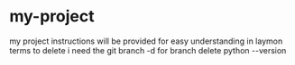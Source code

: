 # my-project
my project
instructions will be provided for easy understanding in laymon terms
to delete i need the git branch -d for branch delete
python --version

